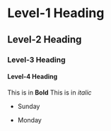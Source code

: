 # Level-1 Heading
## Level-2 Heading
### Level-3 Heading
#### Level-4 Heading
This is in **Bold**
This is in *italic*

* Sunday

* Monday
